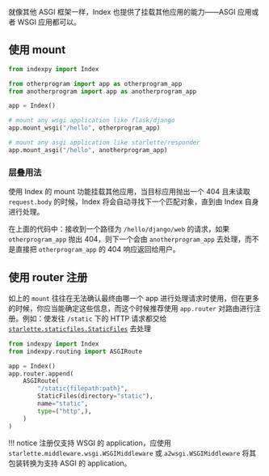 就像其他 ASGI 框架一样，Index 也提供了挂载其他应用的能力——ASGI 应用或者 WSGI 应用都可以。

## 使用 mount

```python
from indexpy import Index

from otherprogram import app as otherprogram_app
from anotherprogram import app as anotherprogram_app

app = Index()

# mount any wsgi application like flask/django
app.mount_wsgi("/hello", otherprogram_app)

# mount any asgi application like starlette/responder
app.mount_asgi("/hello", anotherprogram_app)
```

### 层叠用法

使用 Index 的 mount 功能挂载其他应用，当目标应用抛出一个 404 且未读取 `request.body` 的时候，Index 将会自动寻找下一个匹配对象，直到由 Index 自身进行处理。

在上面的代码中：接收到一个路径为 `/hello/django/web` 的请求，如果 `otherprogram_app` 抛出 404，则下一个会由 `anotherprogram_app` 去处理，而不是直接把 `otherprogram_app` 的 404 响应返回给用户。

## 使用 router 注册

如上的 `mount` 往往在无法确认最终由哪一个 app 进行处理请求时使用，但在更多的时候，你应当能确定这些信息，而这个时候推荐使用 `app.router` 对路由进行注册。例如：使发往 `/static` 下的 HTTP 请求都交给 [`starlette.staticfiles.StaticFiles`](https://www.starlette.io/staticfiles/#staticfiles) 去处理

```python
from indexpy import Index
from indexpy.routing import ASGIRoute

app = Index()
app.router.append(
    ASGIRoute(
        "/static{filepath:path}",
        StaticFiles(directory="static"),
        name="static",
        type=("http",),
    )
)
```

!!! notice
    注册仅支持 WSGI 的 application，应使用 `starlette.middleware.wsgi.WSGIMiddleware` 或 `a2wsgi.WSGIMiddleware` 将其包装转换为支持 ASGI 的 application。
